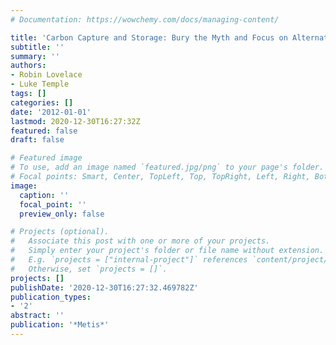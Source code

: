 ```yaml
---
# Documentation: https://wowchemy.com/docs/managing-content/

title: 'Carbon Capture and Storage: Bury the Myth and Focus on Alternatives'
subtitle: ''
summary: ''
authors:
- Robin Lovelace
- Luke Temple
tags: []
categories: []
date: '2012-01-01'
lastmod: 2020-12-30T16:27:32Z
featured: false
draft: false

# Featured image
# To use, add an image named `featured.jpg/png` to your page's folder.
# Focal points: Smart, Center, TopLeft, Top, TopRight, Left, Right, BottomLeft, Bottom, BottomRight.
image:
  caption: ''
  focal_point: ''
  preview_only: false

# Projects (optional).
#   Associate this post with one or more of your projects.
#   Simply enter your project's folder or file name without extension.
#   E.g. `projects = ["internal-project"]` references `content/project/deep-learning/index.md`.
#   Otherwise, set `projects = []`.
projects: []
publishDate: '2020-12-30T16:27:32.469782Z'
publication_types:
- '2'
abstract: ''
publication: '*Metis*'
---
```

